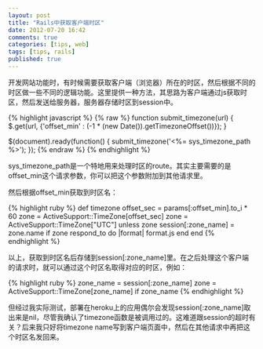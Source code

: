 ```yaml
---
layout: post
title: "Rails中获取客户端时区"
date: 2012-07-20 16:42
comments: true
categories: [tips, web]
tags: [tips, rails]
published: true
---
```


开发网站功能时，有时候需要获取客户端（浏览器）所在的时区，然后根据不同的时区做一些不同的逻辑功能。这里提供一种方法，其思路为客户端通过js获取时区，然后发送给服务器，服务器存储时区到session中。

{% highlight javascript %}
{% raw %}
function submit_timezone(url) {
  $.get(url, {'offset_min' : (-1 * (new Date()).getTimezoneOffset())});
}

$(document).ready(function() {
    submit_timezone('<%= sys_timezone_path %>');
});
{% endraw %}
{% endhighlight %}

<!-- more -->
sys_timezone_path是一个特地用来处理时区的route。其实主要需要的是offset_min这个请求参数，你可以把这个参数附加到其他请求里。

然后根据offset_min获取到时区名：

{% highlight ruby %}
def timezone
  offset_sec = params[:offset_min].to_i * 60
  zone = ActiveSupport::TimeZone[offset_sec]
  zone = ActiveSupport::TimeZone["UTC"] unless zone
  session[:zone_name] = zone.name if zone
  respond_to do |format|
    format.js
  end
end
{% endhighlight %}

以上，获取到时区名后存储到session[:zone_name]里。在之后处理这个客户端的请求时，就可以通过这个时区名取得对应的时区，例如：

{% highlight ruby %}
zone_name = session[:zone_name] 
zone = ActiveSupport::TimeZone[zone_name] if zone_name
{% endhighlight %}

但经过我实际测试，部署在heroku上的应用偶尔会发现session[:zone_name]取出来是nil，尽管我确认了timezone函数是被调用过的。这难道跟session的超时有关？后来我只好将timezone name写到客户端页面中，然后在其他请求中再把这个时区名发回来。


